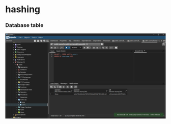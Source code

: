 # hashing

###  Database table
![Alt text](https://github.com/iAmSHEVA/hashing/blob/604a4dcce01c15f4908f7bdfd3675ff3eaf04ec9/image.png)
